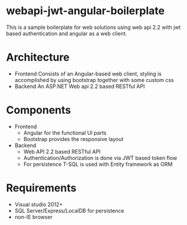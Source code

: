# webapi-jwt-angular-boilerplate
This is a sample boilerplate for web solutions using web api 2.2 with jwt based authentication and angular as a web client.
# Architecture
* Frontend
Consists of an Angular-based web client, styling is accomplished by using bootstrap together with some custom css
* Backend
An ASP.NET Web api 2.2 based RESTful API
# Components
* Frontend
  * Angular for the functional UI parts
  * Bootstrap provides the responsive layout
* Backend
  * Web API 2.2 based RESTful API
  * Authentication/Authorization is done via JWT based token flow
  * For persistence T-SQL is used with Entity framework as ORM
 
# Requirements
* Visual studio 2012+
* SQL Server/Express/LocalDB for persistence
* non-IE browser

